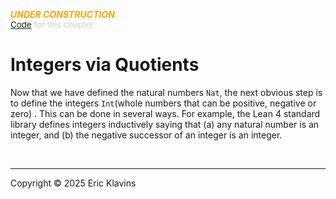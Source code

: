 
<div style='display:none'>
--  Copyright (C) 2025  Eric Klavins
--
--  This program is free software: you can redistribute it and/or modify
--  it under the terms of the GNU General Public License as published by
--  the Free Software Foundation, either version 3 of the License, or
--  (at your option) any later version.   
</div>

<span style='color: orange'>***UNDER CONSTRUCTION***</span><br>
<span style='color: lightgray; font-size: 10pt'><a href='https://github.com/klavins/LeanBook/blob/main/main/../LeanBook/Chapters/Integers/Intro.lean'>Code</a> for this chapter</span>
 # Integers via Quotients

Now that we have defined the natural numbers `Nat`, the next obvious step is to define the integers `Int`(whole numbers that can be positive, negative or zero) . This can be done in several ways. For example, the Lean 4 standard library defines integers inductively saying that (a) any natural number is an integer, and (b) the negative successor of an integer is an integer.

 

<div style='height=50px'>&nbsp;</div><hr>
Copyright © 2025 Eric Klavins
